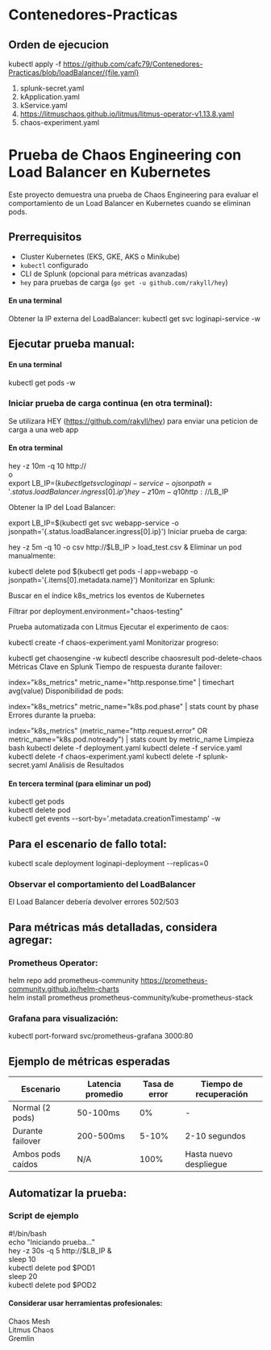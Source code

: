 # Contenedores-Practicas

## Orden de ejecucion 

kubectl apply -f https://github.com/cafc79/Contenedores-Practicas/blob/loadBalancer/{file.yaml}

1. splunk-secret.yaml  
2. kApplication.yaml
3. kService.yaml
4. https://litmuschaos.github.io/litmus/litmus-operator-v1.13.8.yaml
5. chaos-experiment.yaml


# Prueba de Chaos Engineering con Load Balancer en Kubernetes

Este proyecto demuestra una prueba de Chaos Engineering para evaluar el comportamiento de un Load Balancer en Kubernetes cuando se eliminan pods.

## Prerrequisitos

- Cluster Kubernetes (EKS, GKE, AKS o Minikube)
- `kubectl` configurado
- CLI de Splunk (opcional para métricas avanzadas)
- `hey` para pruebas de carga (`go get -u github.com/rakyll/hey`)

#### En una terminal
Obtener la IP externa del LoadBalancer:
kubectl get svc loginapi-service -w

## Ejecutar prueba manual:
####  En una terminal
kubectl get pods -w

### Iniciar prueba de carga continua (en otra terminal):
Se utilizara HEY (https://github.com/rakyll/hey) para enviar una peticion de carga a una web app 
#### En otra terminal 
hey -z 10m -q 10 http://<load-balancer-ip>  
o  
export LB_IP=$(kubectl get svc loginapi-service -o jsonpath='{.status.loadBalancer.ingress[0].ip}')  
hey -z 10m -q 10 http://$LB_IP


Obtener la IP del Load Balancer:


export LB_IP=$(kubectl get svc webapp-service -o jsonpath='{.status.loadBalancer.ingress[0].ip}')
Iniciar prueba de carga:


hey -z 5m -q 10 -o csv http://$LB_IP > load_test.csv &
Eliminar un pod manualmente:


kubectl delete pod $(kubectl get pods -l app=webapp -o jsonpath='{.items[0].metadata.name}')
Monitorizar en Splunk:

Buscar en el índice k8s_metrics los eventos de Kubernetes

Filtrar por deployment.environment="chaos-testing"

Prueba automatizada con Litmus
Ejecutar el experimento de caos:


kubectl create -f chaos-experiment.yaml
Monitorizar progreso:


kubectl get chaosengine -w
kubectl describe chaosresult pod-delete-chaos
Métricas Clave en Splunk
Tiempo de respuesta durante failover:


index="k8s_metrics" metric_name="http.response.time" | timechart avg(value)
Disponibilidad de pods:


index="k8s_metrics" metric_name="k8s.pod.phase" | stats count by phase
Errores durante la prueba:


index="k8s_metrics" (metric_name="http.request.error" OR metric_name="k8s.pod.notready") | stats count by metric_name
Limpieza
bash
kubectl delete -f deployment.yaml
kubectl delete -f service.yaml
kubectl delete -f chaos-experiment.yaml
kubectl delete -f splunk-secret.yaml
Análisis de Resultados



#### En tercera terminal (para eliminar un pod)
kubectl get pods  
kubectl delete pod <nombre-pod-1>  
kubectl get events --sort-by='.metadata.creationTimestamp' -w

## Para el escenario de fallo total:  
kubectl scale deployment loginapi-deployment --replicas=0  
### Observar el comportamiento del LoadBalancer
El Load Balancer debería devolver errores 502/503

## Para métricas más detalladas, considera agregar:  
### Prometheus Operator:  
helm repo add prometheus-community https://prometheus-community.github.io/helm-charts  
helm install prometheus prometheus-community/kube-prometheus-stack  
### Grafana para visualización:  
kubectl port-forward svc/prometheus-grafana 3000:80

## Ejemplo de métricas esperadas
|Escenario   |Latencia promedio  | Tasa de error  | Tiempo de recuperación  |  
|---|---|---|---|
| Normal  (2 pods) | 50-100ms  | 0%  | -  |   
| Durante failover | 200-500ms  | 5-10%  | 2-10 segundos  |   
| Ambos pods caídos   | N/A  | 100%  | Hasta nuevo despliegue  |   

## Automatizar la prueba:
### Script de ejemplo
#!/bin/bash  
echo "Iniciando prueba..."  
hey -z 30s -q 5 http://$LB_IP &  
sleep 10  
kubectl delete pod $POD1  
sleep 20  
kubectl delete pod $POD2  

#### Considerar usar herramientas profesionales:  
Chaos Mesh  
Litmus Chaos  
Gremlin
